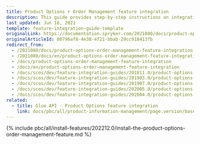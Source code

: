 ```yaml
---
title: Product Options + Order Management feature integration
description: This guide provides step-by-step instructions on integrating Product Options + Order Management feature into your project.
last_updated: Jun 16, 2021
template: feature-integration-guide-template
originalLink: https://documentation.spryker.com/2021080/docs/product-options-order-management-feature-integration
originalArticleId: 00796af8-4e38-4f21-bbab-29cc918413fb
redirect_from:
  - /2021080/docs/product-options-order-management-feature-integration
  - /2021080/docs/en/product-options-order-management-feature-integration
  - /docs/product-options-order-management-feature-integration
  - /docs/en/product-options-order-management-feature-integration
  - /docs/scos/dev/feature-integration-guides/201811.0/product-options-order-management-feature-integration.html
  - /docs/scos/dev/feature-integration-guides/201903.0/product-options-order-management-feature-integration.html
  - /docs/scos/dev/feature-integration-guides/201907.0/product-options-order-management-feature-integration.html
  - /docs/scos/dev/feature-integration-guides/202005.0/product-options-order-management-feature-integration.html
  - /docs/scos/dev/feature-integration-guides/202004.0/product-options-order-management-feature-integration.html
related:
  - title: Glue API - Product Options feature integration
    link: docs/pbc/all/product-information-management/page.version/base-shop/install-and-upgrade/install-glue-api/install-the-product-options-glue-api.html
---
```

{% include pbc/all/install-features/202212.0/install-the-product-options-order-management-feature.md %} <!-- To edit, see /_includes/pbc/all/install-features/202212.0/install-the-product-options-order-management-feature.md -->
